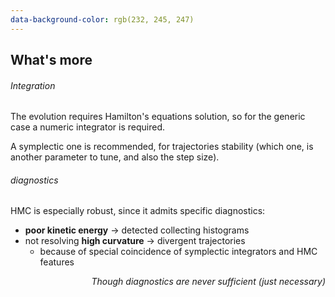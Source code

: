 ```yaml
---
data-background-color: rgb(232, 245, 247)
---
```


## What's more

<h6 style="text-align: left">
    <em class="txtclr blue">Integration</em>
</h6>

The evolution requires Hamilton's equations solution, so for the generic case
a numeric integrator is required.

A symplectic one is recommended, for trajectories stability (which one, is
another parameter to tune, and also the step size).

<h6 style="text-align: left">
    <em class="txtclr blue">diagnostics</em>
</h6>

HMC is especially robust, since it admits specific diagnostics:

<ul>
<li><strong>poor kinetic energy</strong> <span class="txtclr blue">&rarr;</span> detected collecting histograms</li>
<li>not resolving <strong>high curvature</strong> <span class="txtclr blue">&rarr;</span> divergent trajectories
<ul>
<li>because of special coincidence of symplectic integrators and HMC features</li>
</ul>
</li>
</ul>

<p style="text-align: right; font-style: italic">
    Though diagnostics are never sufficient (just necessary)
</p>
